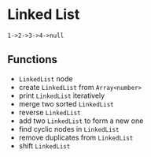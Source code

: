 # Linked List

```
1->2->3->4->null
```

## Functions

- `LinkedList` node
- create `LinkedList` from `Array<number>`
- print `LinkedList` iteratively
- merge two sorted `LinkedList`
- reverse `LinkedList`
- add two `LinkedList` to form a new one
- find cyclic nodes in `LinkedList`
- remove duplicates from `LinkedList`
- shift `LinkedList`